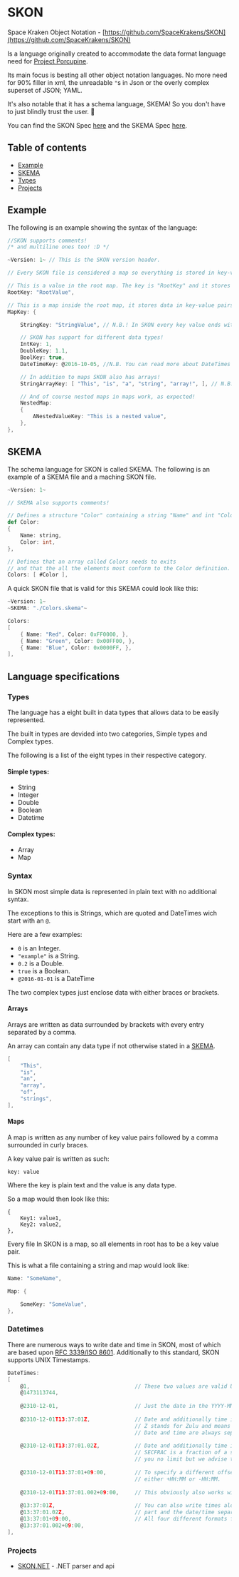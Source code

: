 # SKON
Space Kraken Object Notation - [https://github.com/SpaceKrakens/SKON](https://github.com/SpaceKrakens/SKON)

Is a language originally created to accommodate the data format language need for [Project Porcupine](https://github.com/TeamPorcupine/ProjectPorcupine).

Its main focus is besting all other object notation languages. No more need for 90% filler in xml, the unreadable `"`s in Json or the overly complex superset of JSON; YAML.

It's also notable that it has a schema language, SKEMA! So you don't have to just blindly trust the user. :octopus:

You can find the SKON Spec [here](./Spec/SKON%20v1%20Spec.md) and the SKEMA Spec [here](./Spec/SKEMA%20v1%20Spec.md).

## Table of contents

- [Example](#example)
- [SKEMA](#skema)
- [Types](#types)
- [Projects](#projects)

## Example

The following is an example showing the syntax of the language:

```c
//SKON supports comments!
/* and multiline ones too! :D */

~Version: 1~ // This is the SKON version header.

// Every SKON file is considered a map so everything is stored in key-value pairs.

// This is a value in the root map. The key is "RootKey" and it stores a string value "RootValue".
RootKey: "RootValue",

// This is a map inside the root map, it stores data in key-value pairs.
MapKey: {

    StringKey: "StringValue", // N.B.! In SKON every key value ends with a comma!! Even if it's the last one!!

    // SKON has support for different data types!
    IntKey: 1,
    DoubleKey: 1.1,
    BoolKey: true,
    DateTimeKey: @2016-10-05, //N.B. You can read more about DateTimes in SKON below!

    // In addition to maps SKON also has arrays!
    StringArrayKey: [ "This", "is", "a", "string", "array!", ], // N.B. Note the comma after the last string!

    // And of course nested maps in maps work, as expected!
    NestedMap:
    {
        ANestedValueKey: "This is a nested value",
    },
},
```

## SKEMA

The schema language for SKON is called SKEMA. The following is an example of a SKEMA file and a maching SKON file.

```scala
~Version: 1~

// SKEMA also supports comments!

// Defines a structure "Color" containing a string "Name" and int "Color"
def Color:
{
    Name: string,
    Color: int,
},

// Defines that an array called Colors needs to exits
// and that the all the elements most conform to the Color definition.
Colors: [ #Color ],
```

A quick SKON file that is valid for this SKEMA could look like this:

```c
~Version: 1~
~SKEMA: "./Colors.skema"~

Colors:
[
    { Name: "Red", Color: 0xFF0000, },
    { Name: "Green", Color: 0x00FF00, },
    { Name: "Blue", Color: 0x0000FF, },
],
```

## Language specifications

### Types

The language has a eight built in data types that allows data to be easily represented.

The built in types are devided into two categories, Simple types and Complex types.

The following is a list of the eight types in their respective category.

#### Simple types:

* String
* Integer
* Double
* Boolean
* Datetime

#### Complex types:
* Array
* Map

### Syntax

In SKON most simple data is represented in plain text with no additional syntax.

The exceptions to this is Strings, which are quoted and DateTimes wich start with an `@`.

Here are a few examples:

* `0` is an Integer.
* `"example"` is a String.
* `0.2` is a Double.
* `true` is a Boolean.
* `@2016-01-01` is a DateTime



The two complex types just enclose data with either braces or brackets.

#### Arrays

Arrays are written as data surrounded by brackets with every entry separated by a comma.

An array can contain any data type if not otherwise stated in a [SKEMA](./Spec/SKEMA%20v1%20Spec.md).

```c
[
    "This",
    "is",
    "an",
    "array",
    "of",
    "strings",
],
```

#### Maps

A map is written as any number of key value pairs followed by a comma surrounded in curly braces.

A key value pair is written as such:

`key: value`

Where the key is plain text and the value is any data type.

So a map would then look like this:

```
{
    Key1: value1,
    Key2: value2,
},
```

Every file In SKON is a map, so all elements in root has to be a key value pair.

This is what a file containing a string and map would look like:

```c
Name: "SomeName",

Map: {

    SomeKey: "SomeValue",
},
```

### Datetimes

There are numerous ways to write date and time in SKON, most of which are based upon [RFC 3339/ISO 8601](https://tools.ietf.org/html/rfc3339#section-5.6). Additionally to this standard, SKON supports UNIX Timestamps.

```c
DateTimes: 
[
    @1,                                 // These two values are valid UNIX Timestamps.
    @1473113744,
    
    @2310-12-01,                        // Just the date in the YYYY-MM-DD format.
    
    @2310-12-01T13:37:01Z,              // Date and additionally time in the HH:mm:ssZ format.
                                        // Z stands for Zulu and means no difference from UTC.
                                        // Date and time are always separated by a T (for time).
    
    @2310-12-01T13:37:01.02Z,           // Date and additionally time in the HH:mm:ss.SECFRACZ format.
                                        // SECFRAC is a fraction of a second. Technically SKON gives
                                        // you no limit but we advise to stay reasonable.
    
    @2310-12-01T13:37:01+09:00,         // To specify a different offset than UTC+0, substitute Z with
                                        // either +HH:MM or -HH:MM.
    
    @2310-12-01T13:37:01.002+09:00,     // This obviously also works with fractions of seconds.
    
    @13:37:01Z,                         // You can also write times alone by obmitting the date
    @13:37:01.02Z,                      // part and the date/time separator T.
    @13:37:01+09:00,                    // All four different formats for times are supported.
    @13:37:01.002+09:00,
],
```

### Projects

- [SKON.NET](https://github.com/SpaceKrakens/SKON.NET) - .NET parser and api
